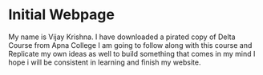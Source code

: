 # Initial Webpage
My name is Vijay Krishna.
I have downloaded a pirated copy of Delta Course from Apna College
I am going to follow along with this course and Replicate my own ideas as well to build something that comes in my mind I hope i will be consistent in learning and finish my website.